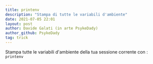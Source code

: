 ```yaml
---
title: printenv
description: "Stampa di tutte le variabili d'ambiente"
date: 2021-07-05 22:01
layout: post
author: Davide Galati (in arte PsykeDady)
author_github: PsykeDady
tag: trick
---
```


Stampa tutte le variabili d'ambiente della tua sessione corrente con :
`printenv`

